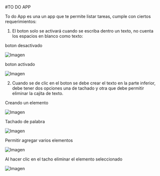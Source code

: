 #TO DO APP

To do App es una un app que te permite listar tareas, cumple con ciertos requerimientos:

1. El boton solo se activará cuando se escriba dentro un texto, no cuenta los espacios en blanco como texto:

boton desactivado

![Imagen](http://4.1m.yt/jzFFacO.png "Imagen")

boton activado

![Imagen](http://4.1m.yt/y49pD8o.png "Imagen")

2. Cuando se de clic en el boton se debe crear el texto en la parte inferior, debe tener dos opciones una de tachado y otra que debe permitir eliminar la cajita de texto.

Creando un elemento

![Imagen](http://4.1m.yt/NSMeWpJ.png "Imagen")

Tachado de palabra

![Imagen](http://4.1m.yt/xSMFdG6.png "Imagen")

Permitir agregar varios elementos

![Imagen](http://4.1m.yt/pF4Zmce.png "Imagen")

Al hacer clic en el tacho eliminar el elemento seleccionado

![Imagen](http://4.1m.yt/A9g0Hpd.png "Imagen")

